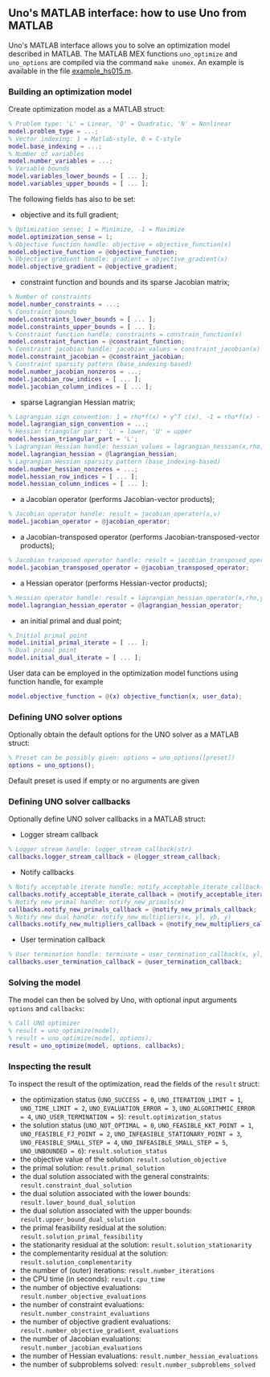 ## Uno's MATLAB interface: how to use Uno from MATLAB

Uno's MATLAB interface allows you to solve an optimization model described in MATLAB.
The MATLAB MEX functions `uno_optimize` and `uno_options` are compiled via the command `make unomex`.
An example is available in the file [example_hs015.m](example/example_hs015.m).

### Building an optimization model

Create optimization model as a MATLAB struct:

```matlab
% Problem type: 'L' = Linear, 'Q' = Quadratic, 'N' = Nonlinear
model.problem_type = ...;
% Vector indexing: 1 = Matlab-style, 0 = C-style
model.base_indexing = ...;
% Number of variables
model.number_variables = ...;
% Variable bounds
model.variables_lower_bounds = [ ... ]; 
model.variables_upper_bounds = [ ... ];
```

The following fields has also to be set:

- objective and its full gradient;
```matlab
% Optimization sense: 1 = Minimize, -1 = Maximize
model.optimization_sense = 1;
% Objective function handle: objective = objective_function(x)
model.objective_function = @objective_function; 
% Objective gradient handle: gradient = objective_gradient(x)
model.objective_gradient = @objective_gradient;
```

- constraint function and bounds and its sparse Jacobian matrix;
```matlab
% Number of constraints
model.number_constraints = ...;
% Constraint bounds
model.constraints_lower_bounds = [ ... ];
model.constraints_upper_bounds = [ ... ];
% Constraint function handle: constraints = constrain_function(x)
model.constraint_function = @constraint_function;
% Constraint jacobian handle: jacobian_values = constraint_jacobian(x)
model.constraint_jacobian = @constraint_jacobian;
% Constraint sparsity pattern (base_indexing-based)
model.number_jacobian_nonzeros = ...;
model.jacobian_row_indices = [ ... ];
model.jacobian_column_indices = [ ... ];
```

- sparse Lagrangian Hessian matrix;
```matlab
% Lagrangian sign convention: 1 = rho*f(x) + y^T c(x), -1 = rho*f(x) - y^T c(x)
model.lagrangian_sign_convention = ...;
% Hessian triangular part: 'L' = lower, 'U' = upper
model.hessian_triangular_part = 'L';
% Lagrangian Hessian handle: hessian_values = lagrangian_hessian(x,rho,y)
model.lagrangian_hessian = @lagrangian_hessian;
% Lagrangian Hessian sparsity pattern (base_indexing-based)
model.number_hessian_nonzeros = ...;
model.hessian_row_indices = [ ... ];
model.hessian_column_indices = [ ... ];
```

- a Jacobian operator (performs Jacobian-vector products);
```matlab
% Jacobian operator handle: result = jacobian_operator(x,v)
model.jacobian_operator = @jacobian_operator;
```

- a Jacobian-transposed operator (performs Jacobian-transposed-vector products);
```matlab
% Jacobian tranposed operator handle: result = jacobian_transposed_operator(x,v)
model.jacobian_transposed_operator = @jacobian_transposed_operator;
```

- a Hessian operator (performs Hessian-vector products);
```matlab
% Hessian operator handle: result = lagrangian_hessian_operator(x,rho,y,v)
model.lagrangian_hessian_operator = @lagrangian_hessian_operator;
```

- an initial primal and dual point;
```matlab
% Initial primal point
model.initial_primal_iterate = [ ... ];
% Dual primal point
model.initial_dual_iterate = [ ... ];
```

User data can be employed in the optimization model functions using function handle, for example
```matlab
model.objective_function = @(x) objective_function(x, user_data); 
```

### Defining UNO solver options

Optionally obtain the default options for the UNO solver as a MATLAB struct:
```matlab
% Preset can be possibly given: options = uno_options([preset])
options = uno_options();
```

Default preset is used if empty or no arguments are given

### Defining UNO solver callbacks

Optionally define UNO solver callbacks in a MATLAB struct:

- Logger stream callback
```matlab
% Logger stream handle: logger_stream_callback(str)
callbacks.logger_stream_callback = @logger_stream_callback;
```

- Notify callbacks
```matlab
% Notify acceptable iterate handle: notify_acceptable_iterate_callback(x, yl, yb, y, rho, feas, stat, compl)
callbacks.notify_acceptable_iterate_callback = @notify_acceptable_iterate_callback;
% Notify new primal handle: notify_new_primals(x)
callbacks.notify_new_primals_callback = @notify_new_primals_callback;
% Notify new dual handle: notify_new_multipliers(x, yl, yb, y)
callbacks.notify_new_multipliers_callback = @notify_new_multipliers_callback;
```

- User termination callback
```matlab
% User termination handle: terminate = user_termination_callback(x, yl, yb, y, rho, feas, stat, compl)
callbacks.user_termination_callback = @user_termination_callback;
```

### Solving the model

The model can then be solved by Uno, with optional input arguments `options` and `callbacks`:
```matlab
% Call UNO optimizer
% result = uno_optimize(model);
% result = uno_optimize(model, options);
result = uno_optimize(model, options, callbacks);
```

### Inspecting the result

To inspect the result of the optimization, read the fields of the `result` struct:
- the optimization status (`UNO_SUCCESS = 0`, `UNO_ITERATION_LIMIT = 1`, `UNO_TIME_LIMIT = 2`, `UNO_EVALUATION_ERROR = 3`, `UNO_ALGORITHMIC_ERROR = 4`, `UNO_USER_TERMINATION = 5`): `result.optimization_status`
- the solution status (`UNO_NOT_OPTIMAL = 0`, `UNO_FEASIBLE_KKT_POINT = 1`, `UNO_FEASIBLE_FJ_POINT = 2`, `UNO_INFEASIBLE_STATIONARY_POINT = 3`, `UNO_FEASIBLE_SMALL_STEP = 4`, `UNO_INFEASIBLE_SMALL_STEP = 5`, `UNO_UNBOUNDED = 6`): `result.solution_status`
- the objective value of the solution: `result.solution_objective`
- the primal solution: `result.primal_solution`
- the dual solution associated with the general constraints: `result.constraint_dual_solution`
- the dual solution associated with the lower bounds: `result.lower_bound_dual_solution`
- the dual solution associated with the upper bounds: `result.upper_bound_dual_solution`
- the primal feasibility residual at the solution: `result.solution_primal_feasibility`
- the stationarity residual at the solution: `result.solution_stationarity`
- the complementarity residual at the solution: `result.solution_complementarity`
- the number of (outer) iterations: `result.number_iterations`
- the CPU time (in seconds): `result.cpu_time`
- the number of objective evaluations: `result.number_objective_evaluations`
- the number of constraint evaluations: `result.number_constraint_evaluations`
- the number of objective gradient evaluations: `result.number_objective_gradient_evaluations`
- the number of Jacobian evaluations: `result.number_jacobian_evaluations`
- the number of Hessian evaluations: `result.number_hessian_evaluations`
- the number of subproblems solved: `result.number_subproblems_solved`